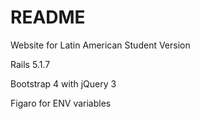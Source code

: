 # README

Website for Latin American Student Version

Rails 5.1.7

Bootstrap 4 with jQuery 3

Figaro for ENV variables